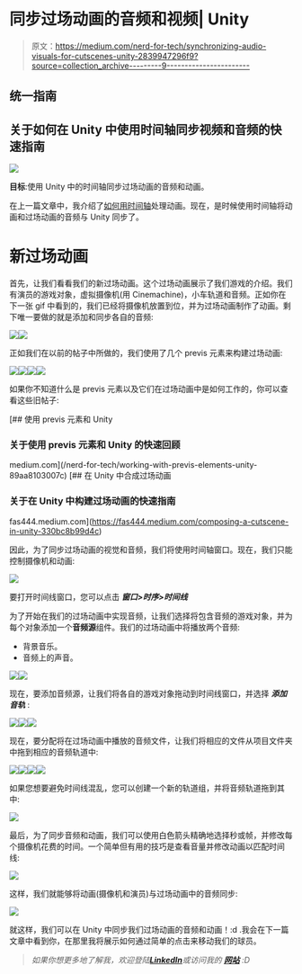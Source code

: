 # 同步过场动画的音频和视频| Unity

> 原文：<https://medium.com/nerd-for-tech/synchronizing-audio-visuals-for-cutscenes-unity-2839947296f9?source=collection_archive---------9----------------------->

## 统一指南

## 关于如何在 Unity 中使用时间轴同步视频和音频的快速指南

![](img/61a12b046a021c798dd02459a9ae53f5.png)

**目标**:使用 Unity 中的时间轴同步过场动画的音频和动画。

在上一篇文章中，我介绍了[如何用时间轴](/nerd-for-tech/handle-animations-with-timeline-unity-a49429fa7beb)处理动画。现在，是时候使用时间轴将动画和过场动画的音频与 Unity 同步了。

# 新过场动画

首先，让我们看看我们的新过场动画。这个过场动画展示了我们游戏的介绍。我们有演员的游戏对象，虚拟摄像机(用 Cinemachine)，小车轨道和音频。正如你在下一张 gif 中看到的，我们已经将摄像机放置到位，并为过场动画制作了动画。剩下唯一要做的就是添加和同步各自的音频:

![](img/8f6eaa691a0989d32f505c1df8421ee6.png)![](img/9b2b6798e17b366528d872872e189704.png)

正如我们在以前的帖子中所做的，我们使用了几个 previs 元素来构建过场动画:

![](img/8d40adee356c11184d3ebff9b72f6d80.png)![](img/cb4d86e90fcb8b13969393c55c1e0abc.png)![](img/9fc9104098dc32302debb43b39c56dad.png)![](img/b8ccc7c958290a23c67f8d36ef2f062b.png)

如果你不知道什么是 previs 元素以及它们在过场动画中是如何工作的，你可以查看这些旧帖子:

[](/nerd-for-tech/working-with-previs-elements-unity-89aa8103007c) [## 使用 previs 元素和 Unity

### 关于使用 previs 元素和 Unity 的快速回顾

medium.com](/nerd-for-tech/working-with-previs-elements-unity-89aa8103007c) [](https://fas444.medium.com/composing-a-cutscene-in-unity-330bc8b99d4c) [## 在 Unity 中合成过场动画

### 关于在 Unity 中构建过场动画的快速指南

fas444.medium.com](https://fas444.medium.com/composing-a-cutscene-in-unity-330bc8b99d4c) 

因此，为了同步过场动画的视觉和音频，我们将使用时间轴窗口。现在，我们只能控制摄像机和动画:

![](img/6b879bf6b4f5ec553d4e2d64100695e5.png)

要打开时间线窗口，您可以点击 ***窗口>时序>时间线***

为了开始在我们的过场动画中实现音频，让我们选择将包含音频的游戏对象，并为每个对象添加一个**音频源**组件。我们的过场动画中将播放两个音频:

*   背景音乐。
*   音频上的声音。

![](img/bf43056364538b95ee5b56c0a1f8e81d.png)![](img/8d9ac74e780ebec354d608b6fcacbb46.png)

现在，要添加音频源，让我们将各自的游戏对象拖动到时间线窗口，并选择 ***添加音轨*** :

![](img/de518fb6c84f53c233f3d25c2b5623f8.png)![](img/58e27d7de803ba74cdd96a9dd9a70663.png)![](img/a686583cd262cc1ebcd6e3158604e90c.png)

现在，要分配将在过场动画中播放的音频文件，让我们将相应的文件从项目文件夹中拖到相应的音频轨道中:

![](img/4462d0c4119b59f307c4d3764a38a712.png)![](img/4538d9e4303e54a088b702c06b2e8d84.png)![](img/227435acd3c6a36604c626193455eb1f.png)![](img/a4d51c1fd42d3f456b41cdb09c313925.png)

如果您想要避免时间线混乱，您可以创建一个新的轨道组，并将音频轨道拖到其中:

![](img/9b84b4f0c11fb070ec2484077f5bf726.png)

最后，为了同步音频和动画，我们可以使用白色箭头精确地选择秒或帧，并修改每个摄像机花费的时间。一个简单但有用的技巧是查看音量并修改动画以匹配时间线:

![](img/34f5ce642a74836716a675bf0831ec2c.png)

这样，我们就能够将动画(摄像机和演员)与过场动画中的音频同步:

![](img/a754bbe5c876ac512c869be139f35229.png)

就这样，我们可以在 Unity 中同步我们过场动画的音频和动画！:d .我会在下一篇文章中看到你，在那里我将展示如何通过简单的点击来移动我们的球员。

> *如果你想更多地了解我，欢迎登陆*[***LinkedIn***](https://www.linkedin.com/in/fas444/)**或访问我的* [***网站***](http://fernandoalcasan.com/) *:D**